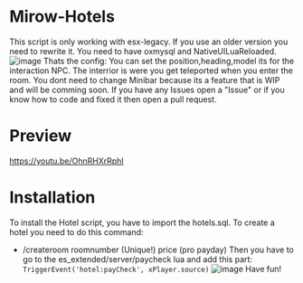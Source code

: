 # Mirow-Hotels
This script is only working with esx-legacy. If you use an older version you need to rewrite it.
You need to have oxmysql and NativeUILuaReloaded.
![image](https://user-images.githubusercontent.com/95571243/191331035-ec320b1a-d288-49bf-9c2d-1e65bcd3f8d4.png)
Thats the config: You can set the position,heading,model its for the interaction NPC. The interrior is were you get teleported when you enter the room.
You dont need to change Minibar because its a feature that is WIP and will be comming soon. If you have any Issues open a "Issue" or if you know how to code and fixed it
then open a pull request.
# Preview
https://youtu.be/OhnRHXrRphI
# Installation
To install the Hotel script, you have to import the hotels.sql.
To create a hotel you need to do this command:
- /createroom roomnumber (Unique!) price (pro payday)
Then you have to go to the es_extended/server/paycheck lua and add this part:
``        TriggerEvent('hotel:payCheck', xPlayer.source)``
![image](https://user-images.githubusercontent.com/95571243/191331665-75d83615-31cf-467e-8a15-fdcee5149a36.png)
Have fun!
